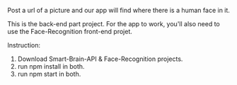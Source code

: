 Post a url of a picture and our app will find where there is a human face in it.

This is the back-end part project. For the app to work, you'll also need to use the Face-Recognition front-end projet.

Instruction:

1) Download Smart-Brain-API & Face-Recognition projects.
2) run npm install in both.
3) run npm start in both.

